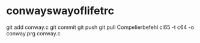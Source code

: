 # conwayswayoflifetrc
git add conway.c
git commit
git push
git pull
Compelierbefehl
cl65 -t c64 -o conway.prg conway.c
